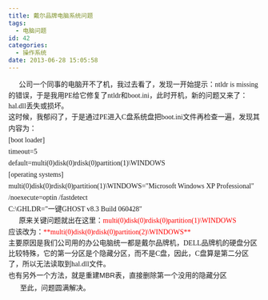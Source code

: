 ```yaml
---
title: 戴尔品牌电脑系统问题
tags:
  - 电脑问题
id: 42
categories:
  - 操作系统
date: 2013-06-28 15:05:58
---
```


<div style="font-family: 'lucida Grande', Verdana; line-height: 23px;">&nbsp; &nbsp; &nbsp; 公司一个同事的电脑开不了机，我过去看了，发现<span style="line-height: 1.5;">一开始提示：ntldr is missing的错误，于是我用PE给它</span><span style="line-height: 1.5;">修复了ntldr和boot.ini，此时开机，新的问题又来了</span><span style="line-height: 1.5;">：hal.dll丢失或损坏。</span></div>
<div style="font-family: 'lucida Grande', Verdana; line-height: 23px;">这时候，我郁闷了，于是通过PE进入C盘系统盘把boot.ini文件再检查一遍，发现其内容为：</div>
<div style="font-family: 'lucida Grande', Verdana; line-height: 23px;">
<div>[boot loader]</div>
<div>timeout=5</div>
<div>default=multi(0)disk(0)rdisk(0)partition(1)\WINDOWS</div>
<div>[operating systems]</div>
<div>multi(0)disk(0)rdisk(0)partition(1)\WINDOWS="Microsoft Windows XP Professional" /noexecute=optin /fastdetect</div>
<div>C:\GHLDR="一键GHOST v8.3 Build 060428"</div>
</div>
<div style="font-family: 'lucida Grande', Verdana; line-height: 23px;">&nbsp; &nbsp; &nbsp; 原来关键问题就出在这里：<span style="line-height: 1.5;"><span style="line-height: 23px; color: #ff0000;">multi(0)disk(0)rdisk(0)partition(1)\WINDOWS</span></span></div>
<div style="font-family: 'lucida Grande', Verdana; line-height: 23px;">应该改为：<span style="line-height: 1.5; color: #ff0000;">**multi(0)disk(0)rdisk(0)partition(2)\WINDOWS**</span></div>
<div style="font-family: 'lucida Grande', Verdana; line-height: 23px;"><span style="line-height: 1.5;">主要原因是我们公司用的办公电脑统一都是戴尔品牌机，DELL品牌机的硬盘分区比较特殊，它的第一分区是个隐藏分区，而不是C盘，因此，C盘算是第二分区了，所以无法读取到hal.dll文件。</span></div>
<div style="font-family: 'lucida Grande', Verdana; line-height: 23px;"><span style="line-height: 1.5;">也有另外一个方法，就是</span><span style="background-color: #ffffff;"><span style="font-family: Arial, Helvetica, simsun, u5b8bu4f53; line-height: 25px;">重建MBR表，</span><span style="font-family: Arial, Helvetica, simsun, u5b8bu4f53; line-height: 25px;">直接删除第一个没用的隐藏分区</span></span></div>
<div style="font-family: 'lucida Grande', Verdana; line-height: 23px;"><span style="font-family: Arial, Helvetica, simsun, u5b8bu4f53; line-height: 25px;">&nbsp; &nbsp; &nbsp; 至此，问题圆满解决。</span></div>